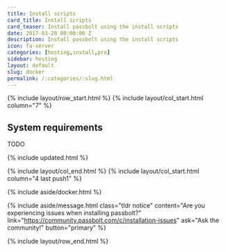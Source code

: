 ```yaml
---
title: Install scripts
card_title: Install scripts
card_teaser: Install passbolt using the install scripts
date: 2017-03-20 00:00:00 Z
description: Install passbolt using the install scripts
icon: fa-server
categories: [hosting,install,pro]
sidebar: hosting
layout: default
slug: docker
permalink: /:categories/:slug.html
---
```


{% include layout/row_start.html %}
{% include layout/col_start.html column="7" %}

## System requirements
TODO

{% include updated.html %}

{% include layout/col_end.html %}
{% include layout/col_start.html column="4 last push1" %}

{% include aside/docker.html %}

{% include aside/message.html
    class="tldr notice"
    content="Are you experiencing issues when installing passbolt?"
    link="https://community.passbolt.com/c/installation-issues"
    ask="Ask the community!"
    button="primary"
%}

{% include layout/row_end.html %}
